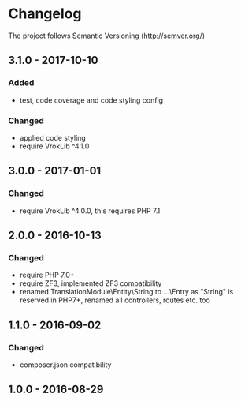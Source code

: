 # Changelog

The project follows Semantic Versioning (http://semver.org/)

## 3.1.0 - 2017-10-10
### Added
- test, code coverage and code styling config

### Changed
- applied code styling
- require VrokLib ^4.1.0

## 3.0.0 - 2017-01-01
### Changed
- require VrokLib ^4.0.0, this requires PHP 7.1

## 2.0.0 - 2016-10-13
### Changed
- require PHP 7.0+
- require ZF3, implemented ZF3 compatibility
- renamed TranslationModule\Entity\String to ...\Entry as "String" is reserved
  in PHP7+, renamed all controllers, routes etc. too

## 1.1.0 - 2016-09-02
### Changed
- composer.json compatibility

## 1.0.0 - 2016-08-29
